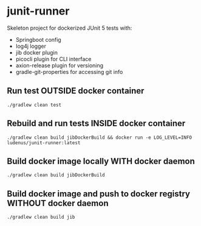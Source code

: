 # junit-runner
Skeleton project for dockerized JUnit 5 tests with:
* Springboot config
* log4j logger
* jib docker plugin
* picocli plugin for CLI interface
* axion-release plugin for versioning
* gradle-git-properties for accessing git info

## Run test OUTSIDE docker container

```shell
./gradlew clean test
```

## Rebuild and run tests INSIDE docker container
```shell
./gradlew clean build jibDockerBuild && docker run -e LOG_LEVEL=INFO ludenus/junit-runner:latest
```

## Build docker image locally WITH docker daemon

```shell
./gradlew clean build jibDockerBuild
```

## Build docker image and push to docker registry WITHOUT docker daemon

```shell
./gradlew clean build jib
```


